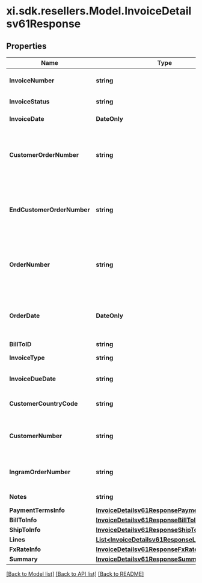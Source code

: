 # xi.sdk.resellers.Model.InvoiceDetailsv61Response

## Properties

Name | Type | Description | Notes
------------ | ------------- | ------------- | -------------
**InvoiceNumber** | **string** | The Invoice number for the order. | [optional] 
**InvoiceStatus** | **string** | Status of the invoice. | [optional] 
**InvoiceDate** | **DateOnly** | Date of an Invoice. | [optional] 
**CustomerOrderNumber** | **string** | The reseller&#39;s order number for reference in their system. | [optional] 
**EndCustomerOrderNumber** | **string** | The end customer&#39;s order number for reference in their system. | [optional] 
**OrderNumber** | **string** | The end customer&#39;s order number for reference in their system. | [optional] 
**OrderDate** | **DateOnly** | The date and time in UTC format that the order was created. | [optional] 
**BillToID** | **string** | Bill to party | [optional] 
**InvoiceType** | **string** | Type of the Invoice | [optional] 
**InvoiceDueDate** | **string** | Date when the invoice is due. | [optional] 
**CustomerCountryCode** | **string** | Customer country code. | [optional] 
**CustomerNumber** | **string** | Unique customer number in Ingram&#39;s system. | [optional] 
**IngramOrderNumber** | **string** | The IngramMicro sales order number. | [optional] 
**Notes** | **string** | Notes for the invoice. | [optional] 
**PaymentTermsInfo** | [**InvoiceDetailsv61ResponsePaymentTermsInfo**](InvoiceDetailsv61ResponsePaymentTermsInfo.md) |  | [optional] 
**BillToInfo** | [**InvoiceDetailsv61ResponseBillToInfo**](InvoiceDetailsv61ResponseBillToInfo.md) |  | [optional] 
**ShipToInfo** | [**InvoiceDetailsv61ResponseShipToInfo**](InvoiceDetailsv61ResponseShipToInfo.md) |  | [optional] 
**Lines** | [**List&lt;InvoiceDetailsv61ResponseLinesInner&gt;**](InvoiceDetailsv61ResponseLinesInner.md) |  | [optional] 
**FxRateInfo** | [**InvoiceDetailsv61ResponseFxRateInfo**](InvoiceDetailsv61ResponseFxRateInfo.md) |  | [optional] 
**Summary** | [**InvoiceDetailsv61ResponseSummary**](InvoiceDetailsv61ResponseSummary.md) |  | [optional] 

[[Back to Model list]](../README.md#documentation-for-models) [[Back to API list]](../README.md#documentation-for-api-endpoints) [[Back to README]](../README.md)

